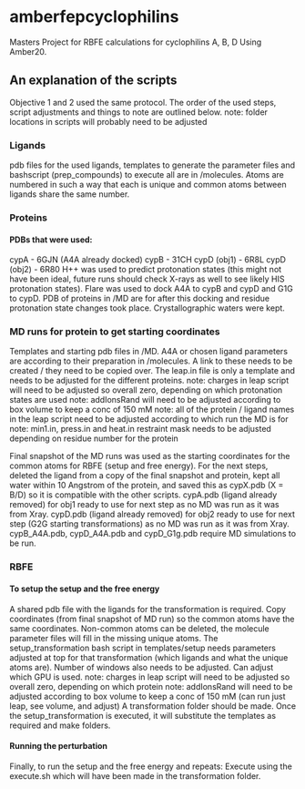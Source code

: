 # amberfepcyclophilins
Masters Project for RBFE calculations for cyclophilins A, B, D
Using Amber20.


## An explanation of the scripts
Objective 1 and 2 used the same protocol.
The order of the used steps, script adjustments and things to note are outlined below.
note: folder locations in scripts will probably need to be adjusted

### Ligands
pdb files for the used ligands, templates to generate the parameter files and bashscript (prep_compounds) to execute all are in /molecules.
Atoms are numbered in such a way that each is unique and common atoms between ligands share the same number.

### Proteins
#### PDBs that were used:
cypA - 6GJN (A4A already docked)
cypB - 31CH
cypD (obj1) - 6R8L
cypD (obj2) - 6R80
H++ was used to predict protonation states (this might not have been ideal, future runs should check X-rays as well to see likely HIS protonation states).
Flare was used to dock A4A to cypB and cypD and G1G to cypD.
PDB of proteins in /MD are for after this docking and residue protonation state changes took place. Crystallographic waters were kept.

### MD runs for protein to get starting coordinates
Templates and starting pdb files in /MD. A4A or chosen ligand parameters are according to their preparation in /molecules. A link to these needs to be created / they need to be copied over.
The leap.in file is only a template and needs to be adjusted for the different proteins.
note: charges in leap script will need to be adjusted so overall zero, depending on which protonation states are used
note: addIonsRand will need to be adjusted according to box volume to keep a conc of 150 mM
note: all of the protein / ligand names in the leap script need to be adjusted according to which run the MD is for
note: min1.in, press.in and heat.in restraint mask needs to be adjusted depending on residue number for the protein

Final snapshot of the MD runs was used as the starting coordinates for the common atoms for RBFE (setup and free energy).
For the next steps, deleted the ligand from a copy of the final snapshot and protein, kept all water within 10 Angstrom of the protein, and saved this as cypX.pdb (X = B/D) so it is compatible with the other scripts.
cypA.pdb (ligand already removed) for obj1 ready to use for next step as no MD was run as it was from Xray.
cypD.pdb (ligand already removed) for obj2 ready to use for next step (G2G starting transformations) as no MD was run as it was from Xray.
cypB_A4A.pdb, cypD_A4A.pdb and cypD_G1g.pdb require MD simulations to be run.

### RBFE
#### To setup the setup and the free energy
A shared pdb file with the ligands for the transformation is required. Copy coordinates (from final snapshot of MD run) so the common atoms have the same coordinates. Non-common atoms can be deleted, the molecule parameter files will fill in the missing unique atoms.
The setup_transformation bash script in templates/setup needs parameters adjusted at top for that transformation (which ligands and what the unique atoms are).
Number of windows also needs to be adjusted. Can adjust which GPU is used.
note: charges in leap script will need to be adjusted so overall zero, depending on which protein
note: addIonsRand will need to be adjusted according to box volume to keep a conc of 150 mM (can run just leap, see volume, and adjust)
A transformation folder should be made.
Once the setup_transformation is executed, it will substitute the templates as required and make folders.
#### Running the perturbation
Finally, to run the setup and the free energy and repeats:
Execute using the execute.sh which will have been made in the transformation folder.
